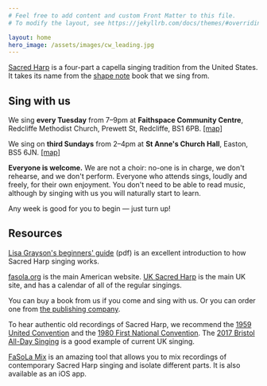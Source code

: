 ```yaml
---
# Feel free to add content and custom Front Matter to this file.
# To modify the layout, see https://jekyllrb.com/docs/themes/#overriding-theme-defaults

layout: home
hero_image: /assets/images/cw_leading.jpg
---
```


[Sacred Harp](http://en.wikipedia.org/wiki/Sacred_Harp) is a four-part a capella singing tradition from the United States. It takes its name from the
[shape note](http://en.wikipedia.org/wiki/Shape_note) book that we sing from.

## Sing with us

We sing **every Tuesday** from 7&ndash;9pm at **Faithspace Community Centre**, Redcliffe Methodist Church, Prewett St, Redcliffe, BS1 6PB. [[map]](https://goo.gl/maps/GSjy4yTq3eUKpg3A8)

We sing on **third Sundays** from 2&ndash;4pm at **St Anne's Church Hall**, Easton, BS5 6JN. [[map]](https://goo.gl/maps/cRSMgirtCPU9Ywk66)

**Everyone is welcome.** We are not a choir: no-one is in charge, we don't rehearse, and we don't perform. Everyone who attends sings, loudly and freely, for their own enjoyment. You don't need to be able to read music, although by singing with us you will naturally start to learn.

Any week is good for you to begin &mdash; just turn up!

## Resources

[Lisa Grayson's beginners' guide](http://fasola.org/resources/Grayson_Beginners_Guide_2012.pdf) (pdf) is an excellent introduction to how Sacred Harp singing works.

[fasola.org](http://fasola.org/) is the main American website. [UK Sacred Harp](https://sacredharp.uk/) is the main UK site, and has a calendar of all
of the regular singings.

You can buy a book from us if you come and sing with us. Or you can order one from [the publishing company](http://originalsacredharp.com/ordering-the-sacred-harp/).

To hear authentic old recordings of Sacred Harp, we recommend the
[1959 United Convention](https://archive.culturalequity.org/field-work/southern-us-1959-and-1960/fyffe-959) and the [1980 First National Convention](http://originalsacredharp.com/museum/national-convention/). The [2017 Bristol All-Day Singing](https://bristolsacredharp.bandcamp.com/album/fourth-bristol-all-day-singing)
is a good example of current UK singing.

[FaSoLa Mix](https://fasolamix.com/app/) is an amazing tool that allows you to mix recordings of contemporary Sacred Harp singing and isolate different parts. It is also available as an iOS app.
